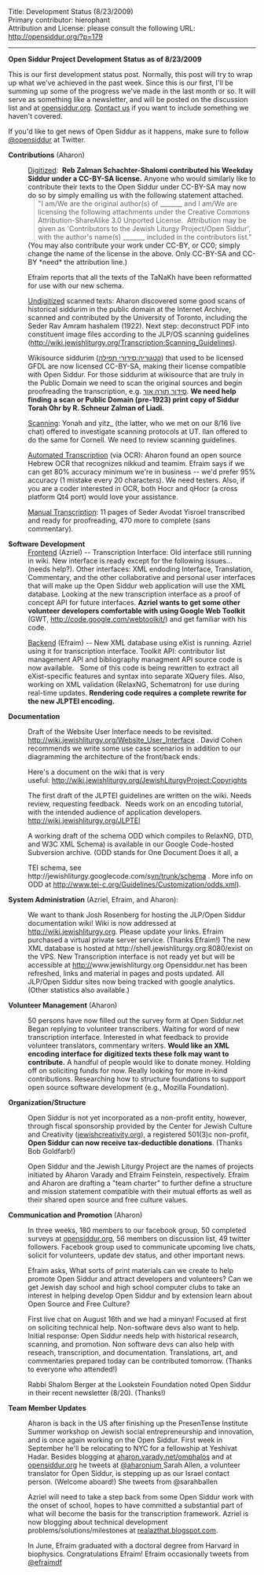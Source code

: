 <html>
<head></head>
<body>
Title: Development Status (8/23/2009)<br />
Primary contributor: hierophant<br />
Attribution and License: please consult the following URL: <a href="http://opensiddur.org/?p=179">http://opensiddur.org/?p=179</a>
<p />
<hr />

<strong>Open Siddur Project Development Status</strong> <strong>as of 8/23/2009</strong>

<strong> </strong>This is our first development status post. Normally, this post will try to wrap up what we've achieved in the past week. Since this is our first, I'll be summing up some of the progress we've made in the last month or so. It will serve as something like a newsletter, and will be posted on the discussion list and at <a href="../">opensiddur.org</a>. <a href="https://opensiddur.org/contact/" target="_self">Contact us</a> if you want to include something we haven't covered.

If you'd like to get news of Open Siddur as it happens, make sure to follow <a href="http://twitter.com/opensiddur">@opensiddur</a> at Twitter.

<strong>Contributions</strong> (Aharon)

<div style="margin-left: 40px;"><span style="text-decoration: underline;">Digitized</span>:  <strong>Reb Zalman Schachter-Shalomi contributed his Weekday Siddur under a CC-BY-SA license.</strong> Anyone who would similarly like to contribute their texts to the Open Siddur under CC-BY-SA may now do so by simply emailing us with the following statement attached.</div>

<blockquote style="border-left: 1px solid #cccccc; margin: 0pt 0pt 0pt 6.8ex; padding-left: 1ex;">"I am/We are the original author(s) of _______ and I am/We are licensing the following attachments under the <span>Creative</span> <span>Commons</span> Attribution-ShareAlike 3.0 Unported License.  Attribution may be given as 'Contributors to the Jewish Liturgy Project/Open Siddur', with the author's name(s) _______ included in the contributors list."</blockquote>

<div style="margin-left: 40px;">(You may also contribute your work under CC-BY, or CC0; simply change the name of the license in the above. Only CC-BY-SA and CC-BY *need* the attribution line.)

Efraim reports that all the texts of the TaNaKh have been reformatted for use with our new schema.

<span style="text-decoration: underline;">Undigitized</span> scanned texts: Aharon discovered some good scans of historical siddurim in the public domain at the Internet Archive, scanned and contributed by the University of Toronto, including the Seder Rav Amram hashalem (1922). Next step: deconstruct PDF into constituent image files according to the JLP/OS scanning guidelines (http://wiki.jewishliturgy.org/Transcription:Scanning_Guidelines).

Wikisource siddurim (<span><a title="קטגוריה:סידורי תפילה" href="http://he.wikisource.org/wiki/%D7%A7%D7%98%D7%92%D7%95%D7%A8%D7%99%D7%94:%D7%A1%D7%99%D7%93%D7%95%D7%A8%D7%99_%D7%AA%D7%A4%D7%99%D7%9C%D7%94">קטגוריה:סידורי תפילה</a></span>) that used to be licensed GFDL are now licensed CC-BY-SA, making their license compatible with Open Siddur. For those siddurim at wikisource that are truly in the Public Domain we need to scan the original sources and begin proofreading the transcription, e.g. <a title="סידור תורה אור" href="http://he.wikisource.org/wiki/%D7%A1%D7%99%D7%93%D7%95%D7%A8_%D7%AA%D7%95%D7%A8%D7%94_%D7%90%D7%95%D7%A8">סידור תורה אור</a>. <strong>We need help finding a scan or Public Domain (pre-1923) print copy of Siddur Torah Ohr by R. Schneur Zalman of Liadi.</strong>

<span style="text-decoration: underline;">Scanning</span>: Yonah and yitz_ (the latter, who we met on our 8/16 live chat) offered to investigate scanning protocols at UT. Ilan offered to do the same for Cornell. We need to review scanning guidelines.

<span style="text-decoration: underline;">Automated Transcription</span> (via OCR): Aharon found an open source Hebrew OCR that recognizes nikkud and teamim. Efraim says if we can get 80% accuracy minimum we're in business -- we'd prefer 95% accuracy (1 mistake every 20 characters). We need testers. Also, if you are a coder interested in OCR, both Hocr and qHocr (a cross platform Qt4 port) would love your assistance.

<span style="text-decoration: underline;">Manual Transcription</span>: 11 pages of Seder Avodat Yisroel transcribed and ready for proofreading, 470 more to complete (sans commentary).</div>

<strong>
Software Development</strong>

<div style="margin-left: 40px;"><span style="text-decoration: underline;">Frontend</span> (Azriel) -- Transcription Interface: Old interface still running in wiki. New interface is ready except for the following issues... (needs help?). Other interfaces: XML endoding Interface, Translation, Commentary, and the other collaborative and personal user interfaces that will make up the Open Siddur web application will use the XML database. Looking at the new transcription interface as a proof of concept API for future interfaces. <strong>Azriel wants to get some other volunteer developers comfortable with using Google Web Toolkit </strong>(GWT, <a href="http://code.google.com/webtoolkit/">http://code.google.com/webtoolkit/</a>) and get familiar with his code.

<span style="text-decoration: underline;">Backend</span> (Efraim) -- New XML database using eXist is running. Azriel using it for transcription interface.
Toolkit API: contributor list management API and bibliography managment API source code is now available.   Some of this code is being rewritten to extract all eXist-specific features and syntax into separate XQuery files. Also, working on XML validation (RelaxNG, Schematron) for use during real-time updates.  <strong>Rendering code requires a complete rewrite for the new JLPTEI encoding.</strong></div>

<strong>Documentation</strong>

<div style="margin-left: 40px;">Draft of the Website User Interface needs to be revisited. <a href="http://web.archive.org/web/20090918153554/http://wiki.jewishliturgy.org:80/Website_User_Interface">http://wiki.jewishliturgy.org/Website_User_Interface</a> . David Cohen recommends we write some use case scenarios in addition to our diagramming the architecture of the front/back ends.

Here's a document on the wiki that is very useful: <a href="https://opensiddur.org/copyright-policy/">http://wiki.jewishliturgy.org/JewishLiturgyProject:Copyrights</a>

The first draft of the JLPTEI guidelines are written on the wiki. Needs review, requesting feedback.  Needs work on an encoding tutorial, with the intended audience of application developers. <a href="https://github.com/opensiddur/opensiddur/wiki/JLPTEI-101:-00:-Introduction">http://wiki.jewishliturgy.org/JLPTEI</a>

A working draft of the schema ODD which compiles to RelaxNG, DTD, and W3C XML Schema) is available in our Google Code-hosted Subversion archive. (ODD stands for <span dir="ltr">One Document Does it all, a</span>
<div>TEI schema, see http://jewishliturgy.googlecode.com/s<a href="https://github.com/opensiddur/opensiddur/wiki/Intro-to-hacking-the-schema">vn/trunk/schema</a> . More info on ODD at <a href="http://www.tei-c.org/Guidelines/Customization/odds.xml">http://www.tei-c.org/Guidelines/Customization/odds.xml</a>).</div>
</div>

<strong>System Administration</strong> (Azriel, Efraim, and Aharon):

<div style="margin-left: 40px;">We want to thank Josh Rosenberg for hosting the JLP/Open Siddur documentation wiki! Wiki is now addressed at <a href="https://mail.google.com/mail/goog_1251034984015">http://</a><a href="https://github.com/opensiddur/">wiki.jewishliturgy.org</a>. Please update your links.
Efraim purchased a virtual private server service. (Thanks Efraim!)
The new XML database is hosted at http://shell.jewishliturgy.org:8080/exist on the VPS.
New Transcription interface is not ready yet but will be accessible at <a href="https://mail.google.com/mail/goog_1251034984013">http://</a>www.jewishliturgy.org
Opensiddur.net has been refreshed, links and material in pages and posts updated.
All JLP/Open Siddur sites now being tracked with google analytics. (Other statistics also available.)</div>

<strong>Volunteer Management</strong> (Aharon)

<div style="margin-left: 40px;">50 persons have now filled out the survey form at Open Siddur.net
Began replying to volunteer transcribers. Waiting for word of new transcription interface. Interested in what feedback to provide volunteer translators, commentary writers. <strong>
Would like an XML encoding interface for digitized texts these folk may want to contribute.</strong>
A handful of people would like to donate money. Holding off on soliciting funds for now. Really looking for more in-kind contributions. Researching how to structure foundations to support open source software development (e.g., Mozilla Foundation).</div>

<strong>Organization/Structure</strong>

<div style="margin-left: 40px;">Open Siddur is not yet incorporated as a non-profit entity, however, through fiscal sponsorship provided by the Center for Jewish Culture and Creativity (<a href="http://jewishcreativity.org/">jewishcreativity.org</a>), a registered 501(3)c non-profit, <strong>Open Siddur can now receive tax-deductible donations</strong>. (Thanks Bob Goldfarb!)

Open Siddur and the Jewish Liturgy Project are the names of projects initiated by Aharon Varady and Efraim Feinstein, respectively. Efraim and Aharon are drafting a "team charter" to further define a structure and mission statement compatible with their mutual efforts as well as their shared open source and free culture values.</div>

<strong>Communication and Promotion</strong> (Aharon)

<div style="margin-left: 40px;">In three weeks, 180 members to our facebook group, 50 completed surveys at <a href="../">opensiddur.org</a>, 56 members on discussion list, 49 twitter followers. Facebook group used to communicate upcoming live chats, solicit for volunteers, update dev status, and other important news.

Efraim asks, What sorts of print materials can we create to help promote Open Siddur and attract developers and volunteers? Can we get Jewish day school and high school computer clubs to take an interest in helping develop Open Siddur and by extension learn about Open Source and Free Culture?

First live chat on August 16th and we had a minyan! Focused at first on soliciting technical help. Non-software devs also want to help. Initial response: Open Siddur needs help with historical research, scanning, and promotion. Non software devs can also help with reseach, transcription, and documentation. Translations, art, and commentaries prepared today can be contributed tomorrow. (Thanks to everyone who attended!)

Rabbi Shalom Berger at the Lookstein Foundation noted Open Siddur in their recent newsletter (8/20). (Thanks!)</div>

<strong>Team Member Updates</strong>

<div style="margin-left: 40px;">Aharon is back in the US after finishing up the PresenTense Institute Summer workshop on Jewish social entrepreneurship and innovation, and is once again working on the Open Siddur. First week in September he'll be relocating to NYC for a fellowship at Yeshivat Hadar. Besides blogging at <a href="http://aharon.varady.net/omphalos">aharon.varady.net/omphalos</a> and at <a href="../">opensiddur.org</a> he tweets at <a href="http://twitter.com/aharonium">@aharonium
</a>
Sarah Allen, a volunteer translator for Open Siddur, is stepping up as our Israel contact person. (Welcome aboard!) She tweets from @sarahballen

Azriel will need to take a step back from some Open Siddur work with the onset of school, hopes to have committed a substantial part of what will become the basis for the transcription framework. Azriel is now blogging about technical development problems/solutions/milestones at <a href="http://realazthat.blogspot.com/">realazthat.blogspot.com</a>.

In June, Efraim graduated with a doctoral degree from Harvard in biophysics. Congratulations Efraim! Efraim occasionally tweets from <a href="http://twitter.com/efraimdf">@efraimdf</a></div>

<a href="../"></a>
</body>
</html>